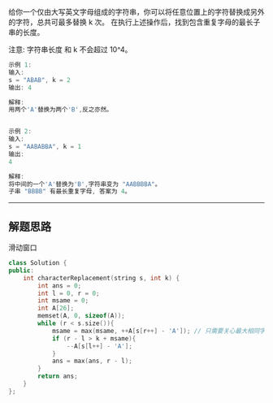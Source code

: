 给你一个仅由大写英文字母组成的字符串，你可以将任意位置上的字符替换成另外的字符，总共可最多替换 k 次。
在执行上述操作后，找到包含重复字母的最长子串的长度。

注意:
字符串长度 和 k 不会超过 10^4。

```cpp
示例 1:
输入:
s = "ABAB", k = 2
输出: 4

解释:
用两个'A'替换为两个'B',反之亦然。


示例 2:
输入:
s = "AABABBA", k = 1
输出:
4

解释:
将中间的一个'A'替换为'B',字符串变为 "AABBBBA"。
子串 "BBBB" 有最长重复字母, 答案为 4。
```

---

## 解题思路

滑动窗口

```cpp
class Solution {
public:
    int characterReplacement(string s, int k) {
        int ans = 0;
        int l = 0, r = 0;
        int msame = 0;
        int A[26];
        memset(A, 0, sizeof(A));
        while (r < s.size()){
            msame = max(msame, ++A[s[r++] - 'A']); // 只需要关心最大相同字符数
            if (r - l > k + msame){
                --A[s[l++] - 'A'];
            }
            ans = max(ans, r - l);
        }
        return ans;
    }
};
```

